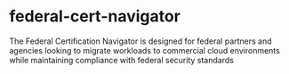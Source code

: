 # federal-cert-navigator
The Federal Certification Navigator is designed for federal partners and agencies looking to migrate workloads to commercial cloud environments while maintaining compliance with federal security standards
